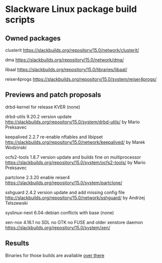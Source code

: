 # Slackware Linux package build scripts

## Owned packages

clusterit
https://slackbuilds.org/repository/15.0/network/clusterit/

dma
https://slackbuilds.org/repository/15.0/network/dma/

libaal
https://slackbuilds.org/repository/15.0/libraries/libaal/

reiser4progs
https://slackbuilds.org/repository/15.0/system/reiser4progs/

## Previews and patch proposals

drbd-kernel for release KVER
(none)

drbd-utils 9.20.2 version update
http://slackbuilds.org/repository/15.0/system/drbd-utils/
by Mario Preksavec

keepalived 2.2.7 re-enable nftables and libipset
http://slackbuilds.org/repository/15.0/network/keepalived/
by Marek Wodzinski

ocfs2-tools 1.8.7 version update and builds fine on multiprocessor
https://slackbuilds.org/repository/15.0/system/ocfs2-tools/
by Mario Preksavec

partclone 2.3.20 enable reiser4
https://slackbuilds.org/repository/15.0/system/partclone/

sshguard 2.4.2 version update and add missing config file
http://slackbuilds.org/repository/15.0/network/sshguard/
by Andrzej Telszewski

syslinux-next 6.04-debian conflicts with base
(none)

xen-nox 4.16.1 no SDL no GTK no FUSE and older xenstore daemon
https://slackbuilds.org/repository/15.0/system/xen/

## Results

Binaries for those builds are available [over there](https://lab.nethence.com/slackpkgs/)

<!--
	libvirt-preview		-- updated version (meson build)
	python3-ninja
	python3-skbuild
	urlgrabber-preview	-- updated version
				-- vs. https://slackbuilds.org/repository/15.0/network/urlgrabber/

Linux-HA [reloaded](https://pub.nethence.com/server/linuxha-oldschool)

	cluster-glue
	heartbeat
	resource-agents
	fence-agents
-->

